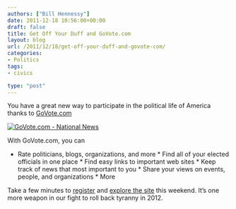 ```yaml
---
authors: ["Bill Hennessy"]
date: 2011-12-18 10:56:00+00:00
draft: false
title: Get Off Your Duff and GoVote.com
layout: blog
url: /2011/12/18/get-off-your-duff-and-govote-com/
categories:
- Politics
tags:
- civics

type: "post"
---
```


You have a great new way to participate in the political life of America thanks to [GoVote.com](https://www.govote.com)

[![GoVote.com - National News](https://hennessysview.com/wp-content/uploads/2011/12/GoVote.com-National-News.png)
](https://www.govote.com)

With GoVote.com, you can

  * Rate politicians, blogs, organizations, and more   * Find all of your elected officials in one place   * Find easy links to important web sites   * Keep track of news that most important to you   * Share your views on events, people, and organizations   * More

Take a few minutes to [register](https://govote.com) and [explore the site](https://govote.com/about/tutorials) this weekend. It’s one more weapon in our fight to roll back tyranny in 2012.

